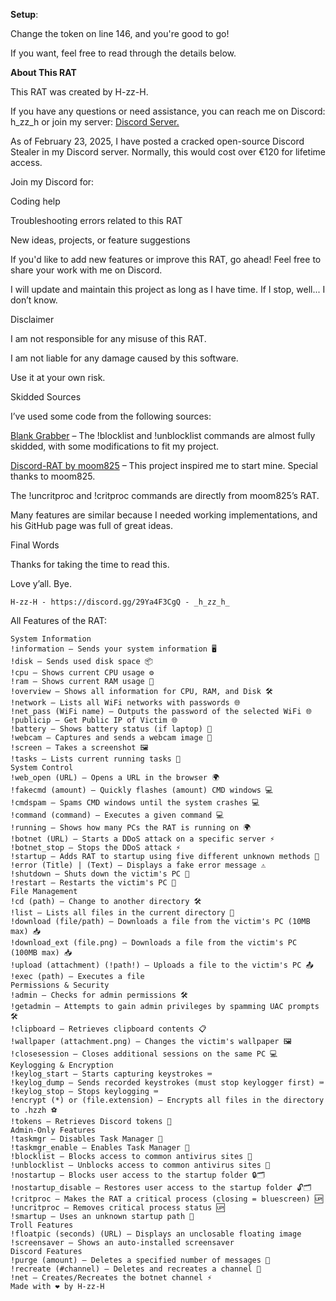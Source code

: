 **Setup**:

Change the token on line 146, and you're good to go!


If you want, feel free to read through the details below.




**About This RAT**


This RAT was created by H-zz-H.


If you have any questions or need assistance, you can reach me on Discord: h_zz_h or join my server: [Discord Server.](https://discord.gg/29Ya4F3CgQ)


As of February 23, 2025, I have posted a cracked open-source Discord Stealer in my Discord server. Normally, this would cost over €120 for lifetime access.


Join my Discord for:



Coding help


Troubleshooting errors related to this RAT


New ideas, projects, or feature suggestions


If you'd like to add new features or improve this RAT, go ahead! Feel free to share your work with me on Discord.


I will update and maintain this project as long as I have time. If I stop, well... I don’t know.


Disclaimer


I am not responsible for any misuse of this RAT.


I am not liable for any damage caused by this software.


Use it at your own risk.


Skidded Sources


I’ve used some code from the following sources:

[Blank Grabber](https://github.com/Blank-c/Blank-Grabber) – The !blocklist and !unblocklist commands are almost fully skidded, with some modifications to fit my project.


[Discord-RAT by moom825](https://github.com/moom825/Discord-RAT) – This project inspired me to start mine. Special thanks to moom825.


The !uncritproc and !critproc commands are directly from moom825’s RAT.


Many features are similar because I needed working implementations, and his GitHub page was full of great ideas.


Final Words


Thanks for taking the time to read this.




Love y’all. Bye.

~~~
H-zz-H - https://discord.gg/29Ya4F3CgQ - _h_zz_h_
~~~
All Features of the RAT:

~~~
System Information
!information – Sends your system information 🖥️
!disk – Sends used disk space 📦
!cpu – Shows current CPU usage ⚙️
!ram – Shows current RAM usage 💾
!overview – Shows all information for CPU, RAM, and Disk 🛠️
!network – Lists all WiFi networks with passwords 🌐
!net_pass (WiFi name) – Outputs the password of the selected WiFi 🌐
!publicip – Get Public IP of Victim 🌐
!battery – Shows battery status (if laptop) 🔋
!webcam – Captures and sends a webcam image 📸
!screen – Takes a screenshot 🖼️
!tasks – Lists current running tasks 📝
System Control
!web_open (URL) – Opens a URL in the browser 🌍
!fakecmd (amount) – Quickly flashes (amount) CMD windows 💻
!cmdspam – Spams CMD windows until the system crashes 💻
!command (command) – Executes a given command 💻
!running – Shows how many PCs the RAT is running on 🌍
!botnet (URL) – Starts a DDoS attack on a specific server ⚡
!botnet_stop – Stops the DDoS attack ⚡
!startup – Adds RAT to startup using five different unknown methods 🐀
!error (Title) | (Text) – Displays a fake error message ⚠️
!shutdown – Shuts down the victim's PC 🛑
!restart – Restarts the victim's PC 🔄
File Management
!cd (path) – Change to another directory 🛠️
!list – Lists all files in the current directory 📂
!download (file/path) – Downloads a file from the victim's PC (10MB max) 📥
!download_ext (file.png) – Downloads a file from the victim's PC (100MB max) 📥
!upload (attachment) (!path!) – Uploads a file to the victim's PC 📤
!exec (path) – Executes a file
Permissions & Security
!admin – Checks for admin permissions 🛠️
!getadmin – Attempts to gain admin privileges by spamming UAC prompts 🛠️
!clipboard – Retrieves clipboard contents 📋
!wallpaper (attachment.png) – Changes the victim's wallpaper 🖼️
!closesession – Closes additional sessions on the same PC 💻
Keylogging & Encryption
!keylog_start – Starts capturing keystrokes ⌨️
!keylog_dump – Sends recorded keystrokes (must stop keylogger first) ⌨️
!keylog_stop – Stops keylogging ⌨️
!encrypt (*) or (file.extension) – Encrypts all files in the directory to .hzzh ⚽
!tokens – Retrieves Discord tokens 🎁
Admin-Only Features
!taskmgr – Disables Task Manager 🎰
!taskmgr_enable – Enables Task Manager 🎰
!blocklist – Blocks access to common antivirus sites 🦠
!unblocklist – Unblocks access to common antivirus sites 🦠
!nostartup – Blocks user access to the startup folder 🔒🗂️
!nostartup_disable – Restores user access to the startup folder 🔓🗂️
!critproc – Makes the RAT a critical process (closing = bluescreen) 🆙
!uncritproc – Removes critical process status 🆙
!smartup – Uses an unknown startup path 🐀
Troll Features
!floatpic (seconds) (URL) – Displays an unclosable floating image
!screensaver – Shows an auto-installed screensaver
Discord Features
!purge (amount) – Deletes a specified number of messages 🚮
!recreate (#channel) – Deletes and recreates a channel 🔄
!net – Creates/Recreates the botnet channel ⚡
Made with ❤ by H-zz-H
~~~
